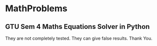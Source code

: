 # MathProblems

## GTU Sem 4 Maths Equations Solver in Python
They are not completely tested. They can give false results.
Thank You.
